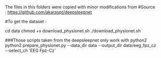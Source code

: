 The files in this folders were copied with minor modifications from #Source : https://github.com/akaraspt/deepsleepnet

#To get the dataset :

cd data
chmod +x download_physionet.sh
./download_physionet.sh

###Those scripts taken from the deepsleepnet only work with python2
python2 prepare_physionet.py --data_dir data --output_dir data/eeg_fpz_cz --select_ch 'EEG Fpz-Cz'